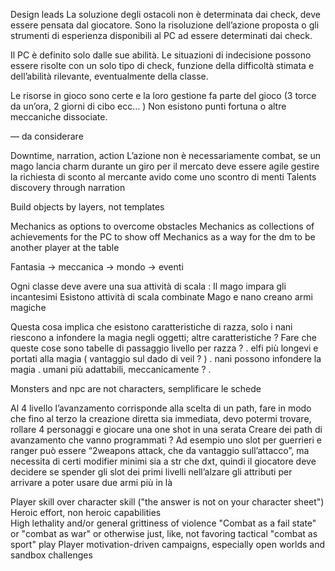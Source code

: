Design leads
La soluzione degli ostacoli non è determinata dai check, deve essere pensata dal giocatore. Sono la risoluzione dell’azione proposta o gli strumenti di esperienza disponibili al PC ad essere determinati dai check.

Il PC è definito solo dalle sue abilità. Le situazioni di indecisione possono essere risolte con un solo tipo di check, funzione della difficoltà stimata e dell’abilità rilevante, eventualmente della classe.

Le risorse in gioco sono certe e la loro gestione fa parte del gioco (3 torce da un’ora, 2 giorni di cibo ecc… ) Non esistono punti fortuna o altre meccaniche dissociate.

— da considerare

Downtime, narration, action
L’azione non è necessariamente combat, se un mago lancia charm durante un giro per il mercato deve essere agile gestire la richiesta di sconto al mercante avido come uno scontro di menti
Talents discovery through narration

Build objects by layers, not templates

Mechanics as options to overcome obstacles
Mechanics as collections of achievements for the PC to show off
Mechanics as a way for the dm to be another player at the table

Fantasia -> meccanica -> mondo -> eventi

Ogni classe deve avere una sua attività di scala : 
Il mago impara gli incantesimi
Esistono attività di scala combinate
Mago e nano creano armi magiche

Questa cosa implica che esistono caratteristiche di razza, solo i nani riescono a infondere la magia negli oggetti; altre caratteristiche ? Fare che queste cose sono tabelle di passaggio livello per razza ?
. elfi più longevi e portati alla magia ( vantaggio sul dado di veil ? )
. nani possono infondere la magia
. umani più adattabili, meccanicamente ?
. 

Monsters and npc are not characters, semplificare le schede

Al 4 livello l’avanzamento corrisponde alla scelta di un path, fare in modo che fino al terzo la creazione diretta sia immediata, devo potermi trovare, rollare 4 personaggi e giocare una one shot in una serata
Creare dei path di avanzamento che vanno programmati ? Ad esempio uno slot per guerrieri e ranger può essere “2weapons attack, che da vantaggio sull’attacco”, ma necessita di certi modifier minimi sia a str che dxt, quindi il giocatore deve decidere se spender gli slot dei primi livelli nell’alzare gli attributi per arrivare a poter usare due armi più in là



Player skill over character skill ("the answer is not on your character sheet")
Heroic effort,  non heroic capabilities  
High lethality and/or general grittiness of violence "Combat as a fail state" or "combat as war" or otherwise just, like, not favoring tactical "combat as sport" play
Player motivation-driven campaigns, especially open worlds and sandbox challenges



